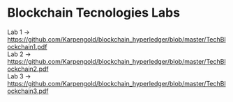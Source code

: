 #  Blockchain Tecnologies Labs
Lab 1 -> https://github.com/Karpengold/blockchain_hyperledger/blob/master/TechBlockchain1.pdf </br>
Lab 2 -> https://github.com/Karpengold/blockchain_hyperledger/blob/master/TechBlockchain2.pdf </br>
Lab 3 -> https://github.com/Karpengold/blockchain_hyperledger/blob/master/TechBlockchain3.pdf </br>
